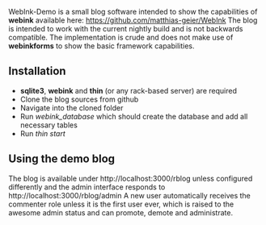 WebInk-Demo is a small blog software intended to show the capabilities of
**webink** available here: https://github.com/matthias-geier/WebInk
The blog is intended to work with the current nightly build and is not
backwards compatible. The implementation is crude and does not make use
of **webinkforms** to show the basic framework capabilities.

## Installation

* **sqlite3**, **webink** and **thin** (or any rack-based server) are required
* Clone the blog sources from github
* Navigate into the cloned folder
* Run *webink_database* which should create the database and add all necessary
  tables
* Run *thin start*

## Using the demo blog

The blog is available under http://localhost:3000/rblog unless configured
differently and the admin interface responds to
http://localhost:3000/rblog/admin
A new user automatically receives the commenter role unless it is the first
user ever, which is raised to the awesome admin status and can promote, demote
and administrate.

